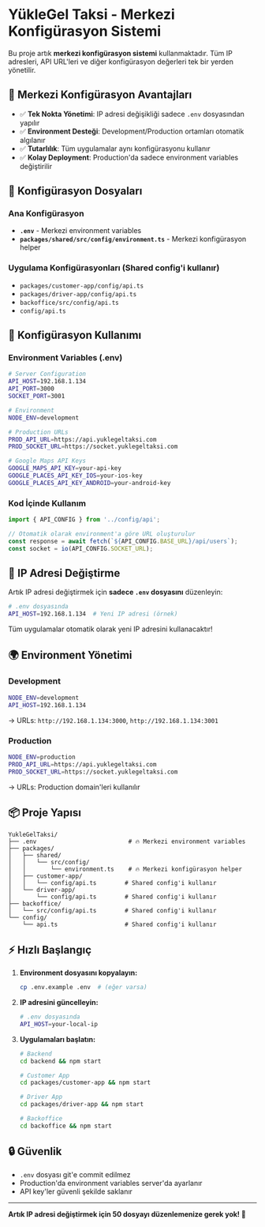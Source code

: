 # YükleGel Taksi - Merkezi Konfigürasyon Sistemi

Bu proje artık **merkezi konfigürasyon sistemi** kullanmaktadır. Tüm IP adresleri, API URL'leri ve diğer konfigürasyon değerleri tek bir yerden yönetilir.

## 🎯 Merkezi Konfigürasyon Avantajları

- ✅ **Tek Nokta Yönetimi**: IP adresi değişikliği sadece `.env` dosyasından yapılır
- ✅ **Environment Desteği**: Development/Production ortamları otomatik algılanır  
- ✅ **Tutarlılık**: Tüm uygulamalar aynı konfigürasyonu kullanır
- ✅ **Kolay Deployment**: Production'da sadece environment variables değiştirilir

## 📁 Konfigürasyon Dosyaları

### Ana Konfigürasyon
- **`.env`** - Merkezi environment variables
- **`packages/shared/src/config/environment.ts`** - Merkezi konfigürasyon helper

### Uygulama Konfigürasyonları (Shared config'i kullanır)
- `packages/customer-app/config/api.ts`
- `packages/driver-app/config/api.ts` 
- `backoffice/src/config/api.ts`
- `config/api.ts`

## 🔧 Konfigürasyon Kullanımı

### Environment Variables (.env)
```bash
# Server Configuration
API_HOST=192.168.1.134
API_PORT=3000
SOCKET_PORT=3001

# Environment
NODE_ENV=development

# Production URLs
PROD_API_URL=https://api.yuklegeltaksi.com
PROD_SOCKET_URL=https://socket.yuklegeltaksi.com

# Google Maps API Keys
GOOGLE_MAPS_API_KEY=your-api-key
GOOGLE_PLACES_API_KEY_IOS=your-ios-key
GOOGLE_PLACES_API_KEY_ANDROID=your-android-key
```

### Kod İçinde Kullanım
```typescript
import { API_CONFIG } from '../config/api';

// Otomatik olarak environment'a göre URL oluşturulur
const response = await fetch(`${API_CONFIG.BASE_URL}/api/users`);
const socket = io(API_CONFIG.SOCKET_URL);
```

## 🚀 IP Adresi Değiştirme

Artık IP adresi değiştirmek için **sadece `.env` dosyasını** düzenleyin:

```bash
# .env dosyasında
API_HOST=192.168.1.134  # Yeni IP adresi (örnek)
```

Tüm uygulamalar otomatik olarak yeni IP adresini kullanacaktır!

## 🌍 Environment Yönetimi

### Development
```bash
NODE_ENV=development
API_HOST=192.168.1.134
```
→ URLs: `http://192.168.1.134:3000`, `http://192.168.1.134:3001`

### Production  
```bash
NODE_ENV=production
PROD_API_URL=https://api.yuklegeltaksi.com
PROD_SOCKET_URL=https://socket.yuklegeltaksi.com
```
→ URLs: Production domain'leri kullanılır

## 📦 Proje Yapısı

```
YukleGelTaksi/
├── .env                          # 🔥 Merkezi environment variables
├── packages/
│   ├── shared/
│   │   └── src/config/
│   │       └── environment.ts    # 🔥 Merkezi konfigürasyon helper
│   ├── customer-app/
│   │   └── config/api.ts        # Shared config'i kullanır
│   └── driver-app/
│       └── config/api.ts        # Shared config'i kullanır
├── backoffice/
│   └── src/config/api.ts        # Shared config'i kullanır
└── config/
    └── api.ts                   # Shared config'i kullanır
```

## ⚡ Hızlı Başlangıç

1. **Environment dosyasını kopyalayın:**
   ```bash
   cp .env.example .env  # (eğer varsa)
   ```

2. **IP adresini güncelleyin:**
   ```bash
   # .env dosyasında
   API_HOST=your-local-ip
   ```

3. **Uygulamaları başlatın:**
   ```bash
   # Backend
   cd backend && npm start
   
   # Customer App  
   cd packages/customer-app && npm start
   
   # Driver App
   cd packages/driver-app && npm start
   
   # Backoffice
   cd backoffice && npm start
   ```

## 🔒 Güvenlik

- `.env` dosyası git'e commit edilmez
- Production'da environment variables server'da ayarlanır
- API key'ler güvenli şekilde saklanır

---

**Artık IP adresi değiştirmek için 50 dosyayı düzenlemenize gerek yok! 🎉**